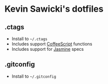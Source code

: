 # Kevin Sawicki's dotfiles

## .ctags

  * Install to `~/.ctags`
  * Includes support [CoffeeScript](http://coffeescript.org/) functions
  * Includes support for [Jasmine](http://pivotal.github.com/jasmine/) specs

## .gitconfig

  * Install to `~/.gitconfig`
